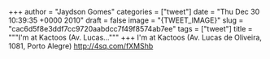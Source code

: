 
+++
author = "Jaydson Gomes"
categories = ["tweet"]
date = "Thu Dec 30 10:39:35 +0000 2010"
draft = false
image = "{TWEET_IMAGE}"
slug = "cac6d5f8e3ddf7cc9720aabdcc7f49f8574ab7ee"
tags = ["tweet"]
title = """I'm at Kactoos (Av. Lucas..."""
+++
I'm at Kactoos (Av. Lucas de Oliveira, 1081, Porto Alegre) http://4sq.com/fXMShb
